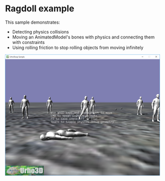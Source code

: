  Ragdoll example
=============

This sample demonstrates:
- Detecting physics collisions
- Moving an AnimatedModel's bones with physics and connecting them with constraints
- Using rolling friction to stop rolling objects from moving infinitely

![Screenshot](Screenshots/Screenshot.png)